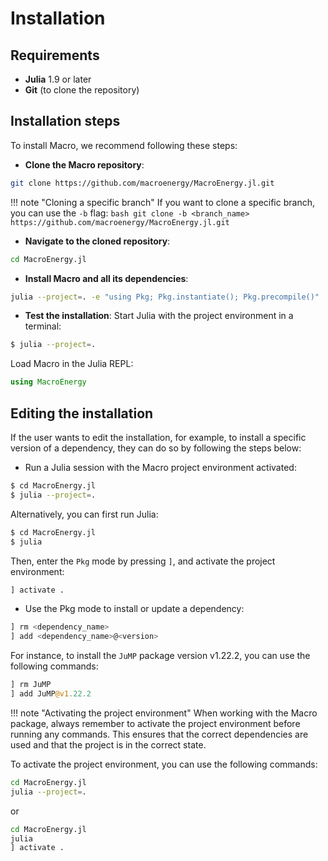 # Installation

## Requirements

- **Julia** 1.9 or later
- **Git** (to clone the repository)

## Installation steps

To install Macro, we recommend following these steps:

- **Clone the Macro repository**:

```bash
git clone https://github.com/macroenergy/MacroEnergy.jl.git
```

!!! note "Cloning a specific branch"
    If you want to clone a specific branch, you can use the `-b` flag:
    ```bash
    git clone -b <branch_name> https://github.com/macroenergy/MacroEnergy.jl.git
    ```

- **Navigate to the cloned repository**:

```bash
cd MacroEnergy.jl
```

- **Install Macro and all its dependencies**:

```bash
julia --project=. -e "using Pkg; Pkg.instantiate(); Pkg.precompile()"
```

- **Test the installation**:
Start Julia with the project environment in a terminal:

```bash
$ julia --project=.
```

Load Macro in the Julia REPL:

```julia
using MacroEnergy
```

## Editing the installation

If the user wants to edit the installation, for example, to install a specific version of a dependency, they can do so by following the steps below:

- Run a Julia session with the Macro project environment activated:

```bash
$ cd MacroEnergy.jl
$ julia --project=.
```

Alternatively, you can first run Julia:

```bash
$ cd MacroEnergy.jl
$ julia
```

Then, enter the `Pkg` mode by pressing `]`, and activate the project environment:

```julia
] activate .
```

- Use the Pkg mode to install or update a dependency:

```julia
] rm <dependency_name>
] add <dependency_name>@<version>
```

For instance, to install the `JuMP` package version v1.22.2, you can use the following commands:

```julia
] rm JuMP
] add JuMP@v1.22.2
```

!!! note "Activating the project environment"
    When working with the Macro package, always remember to activate the project environment before running any commands. This ensures that the correct dependencies are used and that the project is in the correct state.

To activate the project environment, you can use the following commands:

```bash
cd MacroEnergy.jl
julia --project=.
```

or

```bash
cd MacroEnergy.jl
julia
] activate .
```
